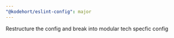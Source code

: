 ```yaml
---
"@kodehort/eslint-config": major
---
```


Restructure the config and break into modular tech specfic config
